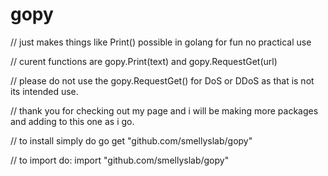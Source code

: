 # gopy
// just makes things like Print() possible in golang for fun no practical use 

// curent functions are gopy.Print(text) and gopy.RequestGet(url)

// please do not use the gopy.RequestGet() for DoS or DDoS as that is not its intended use. 

// thank you for checking out my page and i will be making more packages and adding to this one as i go.

// to install simply do go get "github.com/smellyslab/gopy"

// to import do: import "github.com/smellyslab/gopy"
